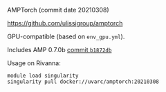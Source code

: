 AMPTorch (commit date 20210308)

https://github.com/ulissigroup/amptorch

GPU-compatible (based on `env_gpu.yml`).

Includes AMP 0.7.0b [commit `b1872db`](https://bitbucket.org/andrewpeterson/amp/commits/b1872db4ff89cc2f6349fbaf72aed51725770c7e)

Usage on Rivanna:
```
module load singularity
singularity pull docker://uvarc/amptorch:20210308
```
